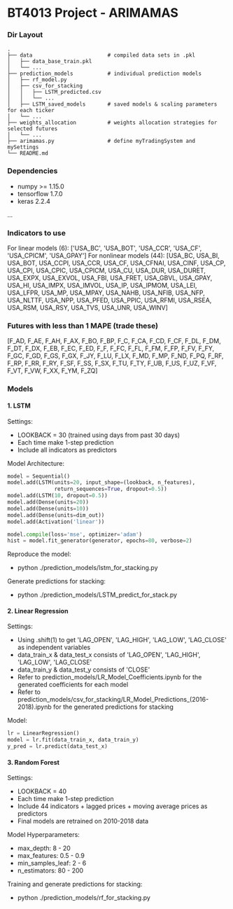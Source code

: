 ﻿BT4013 Project - ARIMAMAS
==========================

### Dir Layout
    .
    ├── data                        # compiled data sets in .pkl
    │   ├── data_base_train.pkl        
    │   └── ...                 
    ├── prediction_models           # individual prediction models                   
    │   ├── rf_model.py
    │   ├── csv_for_stacking
    │   │   ├── LSTM_predicted.csv
    │   │   └── ...  
    │   ├── LSTM_saved_models       # saved models & scaling parameters for each ticker
    │   └── ...      
    ├── weights_allocation          # weights allocation strategies for selected futures  
    │   └── ...    
    ├── arimamas.py                 # define myTradingSystem and mySettings
    └── README.md

### Dependencies
- numpy >= 1.15.0
- tensorflow 1.7.0
- keras 2.2.4

...

### Indicators to use
For linear models (6): ['USA_BC', 'USA_BOT', 'USA_CCR', 'USA_CF', 'USA_CPICM', 'USA_GPAY']
For nonlinear models (44): 
    [USA_BC, USA_BI, USA_BOT, USA_CCPI, USA_CCR, USA_CF, USA_CFNAI,
    USA_CINF, USA_CP, USA_CPI, USA_CPIC, USA_CPICM, USA_CU, USA_DUR,
    USA_DURET, USA_EXPX, USA_EXVOL, USA_FBI, USA_FRET, USA_GBVL,
    USA_GPAY, USA_HI, USA_IMPX, USA_IMVOL, USA_IP, USA_IPMOM, USA_LEI,
    USA_LFPR, USA_MP, USA_MPAY, USA_NAHB, USA_NFIB, USA_NFP, USA_NLTTF,
    USA_NPP, USA_PFED, USA_PPIC, USA_RFMI, USA_RSEA, USA_RSM, USA_RSY,
    USA_TVS, USA_UNR, USA_WINV]

### Futures with less than 1 MAPE (trade these)
[F_AD, F_AE, F_AH, F_AX, F_BO, F_BP, F_C, F_CA, F_CD, F_CF, 
 F_DL, F_DM, F_DT, F_DX, F_EB, F_EC, F_ED, F_F, F_FC, F_FL, 
 F_FM, F_FP, F_FV, F_FY, F_GC, F_GD, F_GS, F_GX, F_JY, F_LU, 
 F_LX, F_MD, F_MP, F_ND, F_PQ, F_RF, F_RP, F_RR, F_RY, F_SF, 
 F_SS, F_SX, F_TU, F_TY, F_UB, F_US, F_UZ, F_VF, F_VT, F_VW, 
 F_XX, F_YM, F_ZQ]

### Models
#### 1. LSTM
Settings: 
- LOOKBACK = 30 (trained using days from past 30 days) 
- Each time make 1-step prediction
- Include all indicators as predictors

Model Architecture:
```python
model = Sequential()
model.add(LSTM(units=20, input_shape=(lookback, n_features),
               return_sequences=True, dropout=0.5))
model.add(LSTM(10, dropout=0.5)) 
model.add(Dense(units=20))
model.add(Dense(units=10))
model.add(Dense(units=dim_out))
model.add(Activation('linear'))

model.compile(loss='mse', optimizer='adam')
hist = model.fit_generator(generator, epochs=80, verbose=2)
```

Reproduce the model: 
- python ./prediction_models/lstm_for_stacking.py

Generate predictions for stacking:
- python ./prediction_models/LSTM_predict_for_stack.py
#### 2. Linear Regression
Settings: 
- Using .shift(1) to get 'LAG_OPEN', 'LAG_HIGH', 'LAG_LOW', 'LAG_CLOSE' as independent variables
- data_train_x & data_test_x consists of 'LAG_OPEN', 'LAG_HIGH', 'LAG_LOW', 'LAG_CLOSE'
- data_train_y & data_test_y consists of 'CLOSE'
- Refer to prediction_models/LR_Model_Coefficients.ipynb for the generated coefficients for each model
- Refer to prediction_models/csv_for_stacking/LR_Model_Predictions_(2016-2018).ipynb for the generated predictions for stacking

Model:
```python
lr = LinearRegression()
model = lr.fit(data_train_x, data_train_y)
y_pred = lr.predict(data_test_x)
```
#### 3. Random Forest
Settings:
- LOOKBACK = 40
- Each time make 1-step prediction
- Include 44 indicators + lagged prices + moving average prices as predictors
- Final models are retrained on 2010-2018 data

Model Hyperparameters:
- max_depth: 8 - 20
- max_features: 0.5 - 0.9
- min_samples_leaf: 2 - 6
- n_estimators: 80 - 200

Training and generate predictions for stacking:
- python ./prediction_models/rf_for_stacking.py
